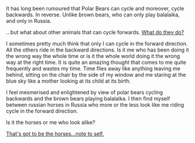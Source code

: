 It has long been rumoured that Polar Bears can cycle and moreover, cycle backwards. In reverse.
Unlike brown bears, who can only play balalaika, and only in Russia.

...but what about other animals that can cycle forwards.  [What do they do?](../cycling-forwards/cycling-forwards.md)

I sometimes pretty much think that only I can cycle in the forward direction. All the others ride in the backward directions. 
Is it me who has been doing it the wrong way the whole time or is it the whole world doing it the wrong way at the right time. 
It is quite an amazing thought that comes to me quite frequently and wastes my time. 
Time flies away like anything leaving me behind, sitting on the chair by the side of my window and me staring at the blue sky like a mother looking at its child at its birth.

I feel mesmerised and enlightened by view of polar bears cycling backwards and the brown bears playing balalaika. 
I then find myself between russian horses in Russia who more or the less look like me riding cycle in the forward direction. 

Is it the horses or me who look alike?

[That's got to be the horses...note to self.](../marshmallow.md)


